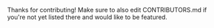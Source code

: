 Thanks for contributing! Make sure to also edit CONTRIBUTORS.md if you're not yet listed there and would like to be featured.
